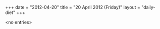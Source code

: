 +++
date = "2012-04-20"
title = "20 April 2012 (Friday)"
layout = "daily-diet"
+++


\<no entries\>

